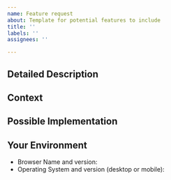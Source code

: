 ```yaml
---
name: Feature request
about: Template for potential features to include
title: ''
labels: ''
assignees: ''

---
```


<!--- Provide a general summary of the issue in the Title above -->
## Detailed Description
<!--- Provide a detailed description of the change or addition you are proposing -->
## Context
<!--- Why is this change important to you? How would you use it? -->
<!--- How can it benefit other users? -->
## Possible Implementation
<!--- Not obligatory, but suggest an idea for implementing addition or change -->
## Your Environment
<!--- Include as many relevant details about the environment you experienced the bug in -->
* Browser Name and version:
* Operating System and version (desktop or mobile):

